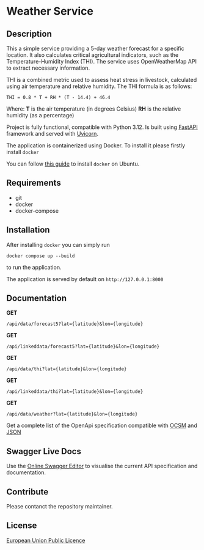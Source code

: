 # Weather Service

## Description

This a simple service providing a 5-day weather forecast for a specific location. It also calculates critical agricultural indicators,
such as the Temperature-Humidity Index (THI). The service uses OpenWeatherMap API to extract necessary information.

THI is a combined metric used to assess heat stress in livestock, calculated using air temperature and relative humidity.
The THI formula is as follows:
```
THI = 0.8 * T + RH * (T - 14.4) + 46.4
```
Where:
**T** is the air temperature (in degrees Celsius)
**RH** is the relative humidity (as a percentage)


Project is fully functional, compatible with Python 3.12. Is built using [FastAPI](https://fastapi.tiangolo.com/) framework and served with [Uvicorn](https://www.uvicorn.org).

The application is containerized using Docker. To install it please firstly install `docker`

You can follow [this guide](https://docs.docker.com/engine/install/ubuntu/) to install `docker` on Ubuntu.

## Requirements
- git
- docker
- docker-compose

## Installation
After installing `docker` you can simply run

```
docker compose up --build
```

to run the application.

The application is served by default on `http://127.0.0.1:8000`

## Documentation

**GET**
```
/api/data/forecast5?lat={latitude}&lon={longitude}
```

**GET**
```
/api/linkeddata/forecast5?lat={latitude}&lon={longitude}
```

**GET**
```
/api/data/thi?lat={latitude}&lon={longitude}
```

**GET**
```
/api/linkeddata/thi?lat={latitude}&lon={longitude}
```

**GET**
```
/api/data/weather?lat={latitude}&lon={longitude}
```

Get a complete list of the OpenApi specification compatible with [OCSM](OCSM.md) and [JSON](API.md)

## Swagger Live Docs
Use the [Online Swagger Editor](https://editor-next.swagger.io/?url=https://raw.githubusercontent.com/openagri-eu/weather-service/refs/heads/doc/document-api/openapi.yml) to visualise the current API specification and documentation.

## Contribute

Please contanct the repository maintainer.

## License

[European Union Public Licence](LICENSE)







